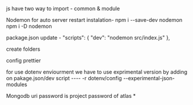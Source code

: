 js have two way to import - common & module

Nodemon for auto server restart 
instalation- npm i --save-dev nodemon
             npm i -D nodemon

package.json update -  "scripts": {
    "dev": "nodemon src/index.js"
  }, 


create folders 

config prettier


for use dotenv enviourment we have to use exprimental version by adding on pakage.json/dev script ----   -r dotenv/config --experimental-json-modules

Mongodb uri password is project password of atlas *


